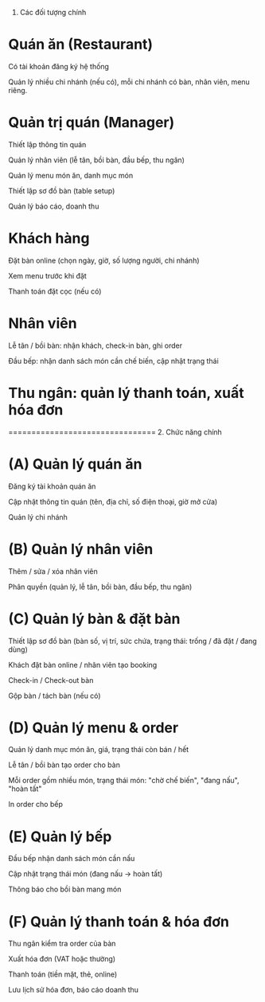 1. Các đối tượng chính

# Quán ăn (Restaurant)

Có tài khoản đăng ký hệ thống

Quản lý nhiều chi nhánh (nếu có), mỗi chi nhánh có bàn, nhân viên, menu riêng.

# Quản trị quán (Manager)

Thiết lập thông tin quán

Quản lý nhân viên (lễ tân, bồi bàn, đầu bếp, thu ngân)

Quản lý menu món ăn, danh mục món

Thiết lập sơ đồ bàn (table setup)

Quản lý báo cáo, doanh thu

# Khách hàng

Đặt bàn online (chọn ngày, giờ, số lượng người, chi nhánh)

Xem menu trước khi đặt

Thanh toán đặt cọc (nếu có)

# Nhân viên

Lễ tân / bồi bàn: nhận khách, check-in bàn, ghi order

Đầu bếp: nhận danh sách món cần chế biến, cập nhật trạng thái

Thu ngân: quản lý thanh toán, xuất hóa đơn
================================
================================
2. Chức năng chính
# (A) Quản lý quán ăn

Đăng ký tài khoản quán ăn

Cập nhật thông tin quán (tên, địa chỉ, số điện thoại, giờ mở cửa)

Quản lý chi nhánh

# (B) Quản lý nhân viên

Thêm / sửa / xóa nhân viên

Phân quyền (quản lý, lễ tân, bồi bàn, đầu bếp, thu ngân)

# (C) Quản lý bàn & đặt bàn

Thiết lập sơ đồ bàn (bàn số, vị trí, sức chứa, trạng thái: trống / đã đặt / đang dùng)

Khách đặt bàn online / nhân viên tạo booking

Check-in / Check-out bàn

Gộp bàn / tách bàn (nếu có)

# (D) Quản lý menu & order

Quản lý danh mục món ăn, giá, trạng thái còn bán / hết

Lễ tân / bồi bàn tạo order cho bàn

Mỗi order gồm nhiều món, trạng thái món: "chờ chế biến", "đang nấu", "hoàn tất"

In order cho bếp

# (E) Quản lý bếp

Đầu bếp nhận danh sách món cần nấu

Cập nhật trạng thái món (đang nấu → hoàn tất)

Thông báo cho bồi bàn mang món

# (F) Quản lý thanh toán & hóa đơn

Thu ngân kiểm tra order của bàn

Xuất hóa đơn (VAT hoặc thường)

Thanh toán (tiền mặt, thẻ, online)

Lưu lịch sử hóa đơn, báo cáo doanh thu
